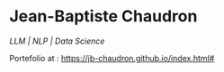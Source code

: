 # Jean-Baptiste Chaudron
*LLM | NLP | Data Science*

Portefolio at : https://jb-chaudron.github.io/index.html#
 